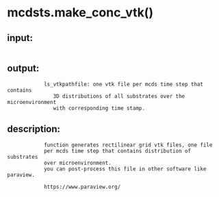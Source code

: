 # mcdsts.make_conc_vtk()


## input:
```

```

## output:
```
            ls_vtkpathfile: one vtk file per mcds time step that contains
               3D distributions of all substrates over the microenvironment
               with corresponding time stamp.

```

## description:
```
            function generates rectilinear grid vtk files, one file
            per mcds time step that contains distribution of substrates
            over microenvironment.
            you can post-process this file in other software like paraview.

            https://www.paraview.org/
        
```